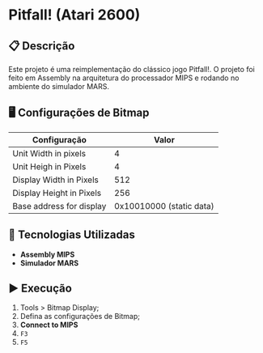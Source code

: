 # Pitfall! (Atari 2600)

## 📋 Descrição
Este projeto é uma reimplementação do clássico jogo Pitfall!. O projeto foi feito em Assembly na arquitetura do processador MIPS e rodando no ambiente do simulador MARS.

## 🖥 Configurações de Bitmap
| Configuração | Valor |
|---|---|
| Unit Width in pixels | 4 |
| Unit Heigh in Pixels | 4 |
| Display Width in Pixels | 512 |
| Display Height in Pixels | 256 |
| Base address for display | 0x10010000 (static data) |

## 🤖 Tecnologias Utilizadas
* **Assembly MIPS**
* **Simulador MARS**

## ▶ Execução
1. Tools > Bitmap Display;
2. Defina as configurações de Bitmap;
3. **Connect to MIPS**
4. ```F3```
5. ```F5```

